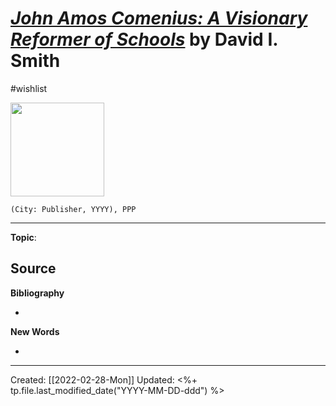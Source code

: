 
# [*John Amos Comenius: A Visionary Reformer of Schools*](https://classicalacademicpress.com/products/john-amos-comenius-a-visionary-reformer-of-schools) by David I. Smith
#wishlist

<img src="https://cdn.shopify.com/s/files/1/0264/3014/4583/products/comenius-1_400x.png?v=1581606805" width=150>

`(City: Publisher, YYYY), PPP`


--- 
**Topic**: 

**Source**
- 


**Bibliography**

- 

**New Words**

- 

---
Created: [[2022-02-28-Mon]]
Updated: <%+ tp.file.last_modified_date("YYYY-MM-DD-ddd") %>
